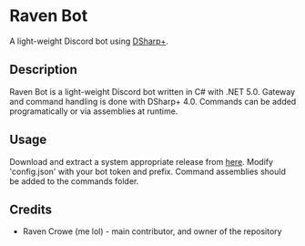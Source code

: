 # Raven Bot
A light-weight Discord bot using [DSharp+](https://dsharpplus.github.io/). 

## Description 
Raven Bot is a light-weight Discord bot written in C# with .NET 5.0. Gateway and command handling is done with DSharp+ 4.0. Commands can be added programatically or via assemblies at runtime.

## Usage
Download and extract a system appropriate release from [here](https://github.com/ravencrowe01/raven-bot/releases). Modify 'config.json' with your bot token and prefix. Command assemblies should be added to the commands folder.

## Credits
 * Raven Crowe (me lol) - main contributor, and owner of the repository